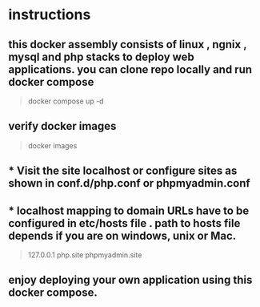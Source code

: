 # instructions

## this docker assembly consists of linux , ngnix , mysql and php stacks to deploy web applications. you can clone repo locally and run docker compose
>docker compose up -d
## verify docker images 
>docker images
## * Visit the site localhost or configure sites as shown in conf.d/php.conf or phpmyadmin.conf
## * localhost mapping to domain URLs have to be configured in etc/hosts file . path to hosts file depends if you are on windows, unix or Mac.  
>127.0.0.1       php.site phpmyadmin.site
## enjoy deploying your own application using this docker compose. 